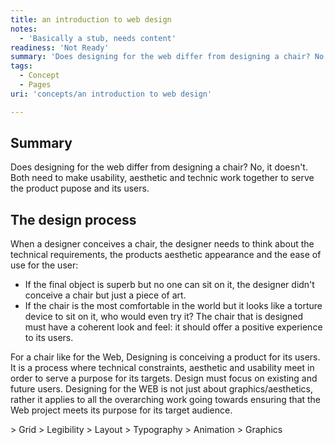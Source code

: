 ```yaml
---
title: an introduction to web design
notes:
  - 'Basically a stub, needs content'
readiness: 'Not Ready'
summary: 'Does designing for the web differ from designing a chair? No, it doesn''t. Both need to make usability, aesthetic and technic work together to serve the product pupose and its users.'
tags:
  - Concept
  - Pages
uri: 'concepts/an introduction to web design'

---
```

## <span>Summary</span>

Does designing for the web differ from designing a chair? No, it doesn't. Both need to make usability, aesthetic and technic work together to serve the product pupose and its users.

## <span>The design process</span>

When a designer conceives a chair, the designer needs to think about the technical requirements, the products aesthetic appearance and the ease of use for the user:

-   If the final object is superb but no one can sit on it, the designer didn't conceive a chair but just a piece of art.
-   If the chair is the most comfortable in the world but it looks like a torture device to sit on it, who would even try it? The chair that is designed must have a coherent look and feel: it should offer a positive experience to its users.

For a chair like for the Web, Designing is conceiving a product for its users. It is a process where technical constraints, aesthetic and usability meet in order to serve a purpose for its targets. Design must focus on existing and future users. Designing for the WEB is not just about graphics/aesthetics, rather it applies to all the overarching work going towards ensuring that the Web project meets its purpose for its target audience.

\> Grid \> Legibility \> Layout \> Typography \> Animation \> Graphics

